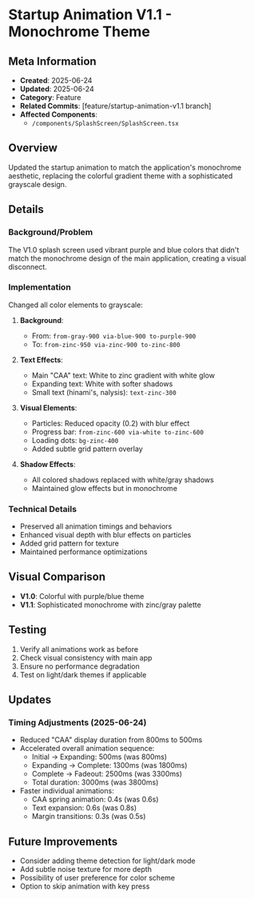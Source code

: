 # Startup Animation V1.1 - Monochrome Theme

## Meta Information
- **Created**: 2025-06-24
- **Updated**: 2025-06-24
- **Category**: Feature
- **Related Commits**: [feature/startup-animation-v1.1 branch]
- **Affected Components**: 
  - `/components/SplashScreen/SplashScreen.tsx`

## Overview
Updated the startup animation to match the application's monochrome aesthetic, replacing the colorful gradient theme with a sophisticated grayscale design.

## Details
### Background/Problem
The V1.0 splash screen used vibrant purple and blue colors that didn't match the monochrome design of the main application, creating a visual disconnect.

### Implementation
Changed all color elements to grayscale:

1. **Background**: 
   - From: `from-gray-900 via-blue-900 to-purple-900`
   - To: `from-zinc-950 via-zinc-900 to-zinc-800`

2. **Text Effects**:
   - Main "CAA" text: White to zinc gradient with white glow
   - Expanding text: White with softer shadows
   - Small text (hinami's, nalysis): `text-zinc-300`

3. **Visual Elements**:
   - Particles: Reduced opacity (0.2) with blur effect
   - Progress bar: `from-zinc-600 via-white to-zinc-600`
   - Loading dots: `bg-zinc-400`
   - Added subtle grid pattern overlay

4. **Shadow Effects**:
   - All colored shadows replaced with white/gray shadows
   - Maintained glow effects but in monochrome

### Technical Details
- Preserved all animation timings and behaviors
- Enhanced visual depth with blur effects on particles
- Added grid pattern for texture
- Maintained performance optimizations

## Visual Comparison
- **V1.0**: Colorful with purple/blue theme
- **V1.1**: Sophisticated monochrome with zinc/gray palette

## Testing
1. Verify all animations work as before
2. Check visual consistency with main app
3. Ensure no performance degradation
4. Test on light/dark themes if applicable

## Updates
### Timing Adjustments (2025-06-24)
- Reduced "CAA" display duration from 800ms to 500ms
- Accelerated overall animation sequence:
  - Initial → Expanding: 500ms (was 800ms)
  - Expanding → Complete: 1300ms (was 1800ms)
  - Complete → Fadeout: 2500ms (was 3300ms)
  - Total duration: 3000ms (was 3800ms)
- Faster individual animations:
  - CAA spring animation: 0.4s (was 0.6s)
  - Text expansion: 0.6s (was 0.8s)
  - Margin transitions: 0.3s (was 0.5s)

## Future Improvements
- Consider adding theme detection for light/dark mode
- Add subtle noise texture for more depth
- Possibility of user preference for color scheme
- Option to skip animation with key press
